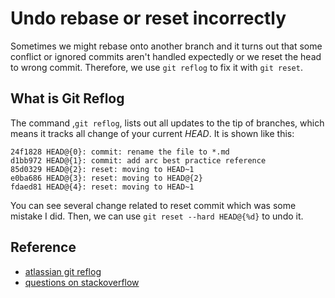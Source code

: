 # Undo rebase or reset incorrectly

Sometimes we might rebase onto another branch and it turns out that some conflict or ignored commits aren't handled expectedly or we reset the head to wrong commit. Therefore, we use `git reflog` to fix it with `git reset`.

## What is Git Reflog
The command ,`git reflog`, lists out all updates to the tip of branches, which means it tracks all change of your current *HEAD*. It is shown like this:

```
24f1828 HEAD@{0}: commit: rename the file to *.md
d1bb972 HEAD@{1}: commit: add arc best practice reference
85d0329 HEAD@{2}: reset: moving to HEAD~1
e0ba686 HEAD@{3}: reset: moving to HEAD@{2}
fdaed81 HEAD@{4}: reset: moving to HEAD~1
```

You can see several change related to reset commit which was some mistake I did. Then, we can use `git reset --hard HEAD@{%d}` to undo it.


## Reference
* [atlassian git reflog  ](https://www.atlassian.com/git/tutorials/rewriting-history/git-reflog)
* [questions on stackoverflow](http://stackoverflow.com/questions/134882/undoing-a-git-rebase)
